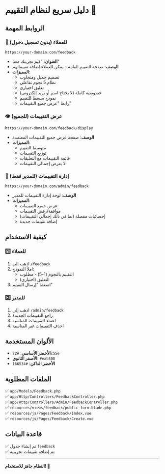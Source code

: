 # دليل سريع لنظام التقييم 🚀

## الروابط المهمة

### 🔗 للعملاء (بدون تسجيل دخول)
```
https://your-domain.com/feedback
```
- **العنوان**: "قيم تجربتك معنا"
- **الوصف**: صفحة التقييم العامة - يمكن للعملاء إضافة تقييماتهم
- **المميزات**: 
  - تصميم جميل ومتجاوب
  - نظام 5 نجوم تفاعلي
  - تعليق اختياري
  - خصوصية كاملة (لا يحتاج اسم أو بريد إلكتروني)
  - نموذج مبسط للتقييم
  - رابط "عرض جميع التقييمات"

### 👁️ عرض التقييمات (للجميع)
```
https://your-domain.com/feedback/display
```
- **الوصف**: صفحة عرض جميع التقييمات المعتمدة
- **المميزات**:
  - متوسط التقييم
  - توزيع التقييمات
  - قائمة التقييمات مع التعليقات
  - لا يعرض إجمالي التقييمات

### 🔐 إدارة التقييمات (للمدير فقط)
```
https://your-domain.com/admin/feedback
```
- **الوصف**: لوحة إدارة التقييمات للمدير
- **المميزات**:
  - عرض جميع التقييمات
  - موافقة/رفض التقييمات
  - إحصائيات مفصلة (بما في ذلك إجمالي التقييمات)
  - إضافة تقييمات جديدة

## كيفية الاستخدام

### 1️⃣ للعملاء
1. اذهب إلى `/feedback`
2. املأ النموذج:
   - التقييم بالنجوم (1-5) - مطلوب
   - التعليق (اختياري)
3. اضغط "إرسال التقييم"

### 2️⃣ للمدير
1. اذهب إلى `/admin/feedback`
2. راجع التقييمات الجديدة
3. اعتمد التقييمات المناسبة
4. احذف التقييمات غير المناسبة

## الألوان المستخدمة
- **الأخضر الأساسي**: `#22c55e`
- **الأصفر الثانوي**: `#eab308`
- **الأخضر الداكن**: `#166534`

## الملفات المطلوبة
✅ `app/Models/Feedback.php`  
✅ `app/Http/Controllers/FeedbackController.php`  
✅ `app/Http/Controllers/Admin/FeedbackController.php`  
✅ `resources/views/feedback/public-form.blade.php`  
✅ `resources/js/Pages/Feedback/Index.vue`  
✅ `resources/js/Pages/Feedback/Create.vue`  

## قاعدة البيانات
✅ تم إنشاء جدول `feedback`  
✅ تم إضافة تقييمات تجريبية  

---

**النظام جاهز للاستخدام! 🎉** 
